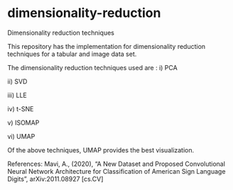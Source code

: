 # dimensionality-reduction
Dimensionality reduction techniques

This repository has the implementation for dimensionality reduction techniques for a tabular and image data set.

The dimensionality reduction techniques used are :
i) PCA

ii) SVD

iii) LLE

iv) t-SNE

v) ISOMAP

vi) UMAP

Of the above techniques, UMAP provides the best visualization.

References:
Mavi, A., (2020), “A New Dataset and Proposed Convolutional Neural Network Architecture for Classification of American Sign Language Digits”, arXiv:2011.08927 [cs.CV]

